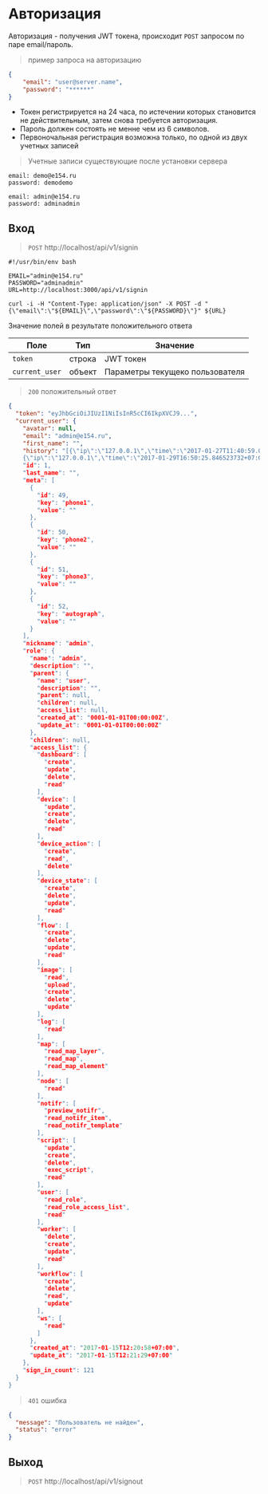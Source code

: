 # Авторизация

Авторизация - получения JWT токена, происходит `POST` запросом по паре email/пароль.

> пример запроса на авторизацию

```json
{
    "email": "user@server.name",
    "password": "******"
}
```

* Токен регистрируется на 24 часа, по истечении которых становится не действительным, затем снова требуется авторизация.
* Пароль должен состоять не менне чем из 6 символов.
* Первоночальная регистрация возможна только, по одной из двух учетных записей

> Учетные записи существующие после установки сервера  

```shell
email: demo@e154.ru
password: demodemo

email: admin@e154.ru
password: adminadmin
```

## Вход

> `POST` http://localhost/api/v1/signin

```shell
#!/usr/bin/env bash

EMAIL="admin@e154.ru"
PASSWORD="adminadmin"
URL=http://localhost:3000/api/v1/signin

curl -i -H "Content-Type: application/json" -X POST -d "{\"email\":\"${EMAIL}\",\"password\":\"${PASSWORD}\"}" ${URL}
```

Значение полей в результате положительного ответа 

Поле | Тип | Значение
-----|-----|---------
`token` | строка | JWT токен
`current_user` | объект | Параметры текущеко пользователя

> `200` положительный ответ

```json
{
  "token": "eyJhbGciOiJIUzI1NiIsInR5cCI6IkpXVCJ9...",
  "current_user": {
    "avatar": null,
    "email": "admin@e154.ru",
    "first_name": "",
    "history": "[{\"ip\":\"127.0.0.1\",\"time\":\"2017-01-27T11:40:59.018428538+07:00\"},
    {\"ip\":\"127.0.0.1\",\"time\":\"2017-01-29T16:50:25.846523732+07:00\"}    
    "id": 1,
    "last_name": "",
    "meta": [
      {
        "id": 49,
        "key": "phone1",
        "value": ""
      },
      {
        "id": 50,
        "key": "phone2",
        "value": ""
      },
      {
        "id": 51,
        "key": "phone3",
        "value": ""
      },
      {
        "id": 52,
        "key": "autograph",
        "value": ""
      }
    ],
    "nickname": "admin",
    "role": {
      "name": "admin",
      "description": "",
      "parent": {
        "name": "user",
        "description": "",
        "parent": null,
        "children": null,
        "access_list": null,
        "created_at": "0001-01-01T00:00:00Z",
        "update_at": "0001-01-01T00:00:00Z"
      },
      "children": null,
      "access_list": {
        "dashboard": [
          "create",
          "update",
          "delete",
          "read"
        ],
        "device": [
          "update",
          "create",
          "delete",
          "read"
        ],
        "device_action": [
          "create",
          "read",
          "delete"
        ],
        "device_state": [
          "create",
          "delete",
          "update",
          "read"
        ],
        "flow": [
          "create",
          "delete",
          "update",
          "read"
        ],
        "image": [
          "read",
          "upload",
          "create",
          "delete",
          "update"
        ],
        "log": [
          "read"
        ],
        "map": [
          "read_map_layer",
          "read_map",
          "read_map_element"
        ],
        "node": [
          "read"
        ],
        "notifr": [
          "preview_notifr",
          "read_notifr_item",
          "read_notifr_template"
        ],
        "script": [
          "update",
          "create",
          "delete",
          "exec_script",
          "read"
        ],
        "user": [
          "read_role",
          "read_role_access_list",
          "read"
        ],
        "worker": [
          "delete",
          "create",
          "update",
          "read"
        ],
        "workflow": [
          "create",
          "delete",
          "read",
          "update"
        ],
        "ws": [
          "read"
        ]
      },
      "created_at": "2017-01-15T12:20:58+07:00",
      "update_at": "2017-01-15T12:21:29+07:00"
    },
    "sign_in_count": 121
  }
}
```

> `401` ошибка

```json
{
  "message": "Пользователь не найден",
  "status": "error"
}
```

## Выход

> `POST` http://localhost/api/v1/signout

